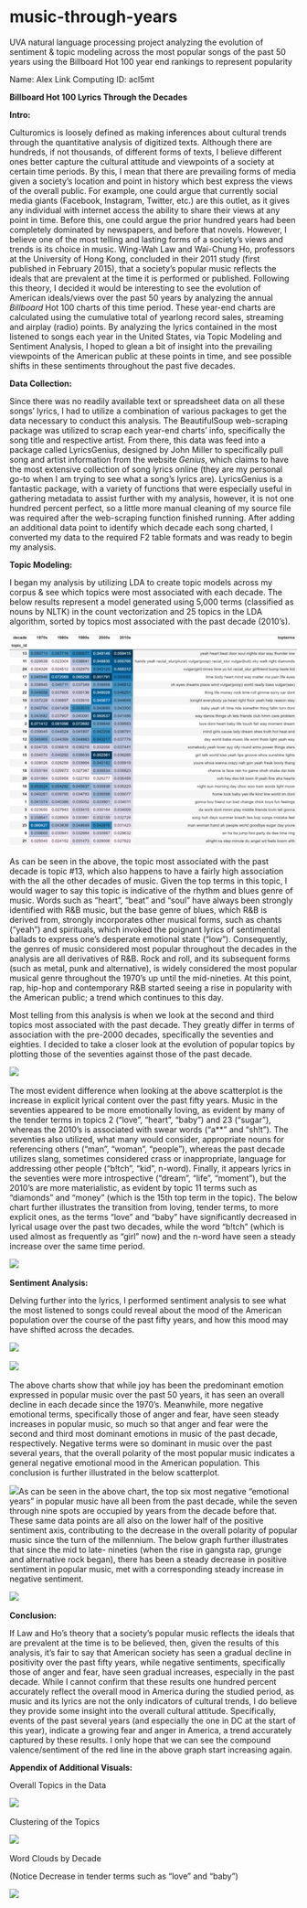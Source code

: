 # music-through-years
UVA natural language processing project analyzing the evolution of sentiment &amp; topic modeling across the most popular songs of the past 50 years using the Billboard Hot 100 year end rankings to represent popularity

Name: Alex Link Computing ID: acl5mt 

**Billboard Hot 100 Lyrics Through the Decades** 

**Intro:** 

Culturomics is loosely defined as making inferences about cultural trends through the quantitative analysis of digitized texts. Although there are hundreds, if not thousands, of different forms of texts, I believe different ones better capture the cultural attitude and viewpoints of a society at certain time periods. By this, I mean that there are prevailing forms of media given a society’s location and point in history which best express the views of the overall public. For example, one could argue that currently social media giants (Facebook, Instagram, Twitter, etc.) are this outlet, as it gives any individual with internet access the ability to share their views at any point in time. Before this, one could argue the prior hundred years had been completely dominated by newspapers, and before that novels. However, I believe one of the most telling and lasting forms of a society’s views and trends is its choice in music. Wing-Wah Law and Wai-Chung Ho, professors at the University of Hong Kong, concluded in their 2011 study (first published in February 2015), that a society’s popular music reflects the ideals that are prevalent at the time it is performed or published. Following this theory, I decided it would be interesting to see the evolution of American ideals/views over the past 50 years by analyzing the annual *Billboard* Hot 100 charts of this time period. These year-end charts are calculated using the cumulative total of yearlong record sales, streaming and airplay (radio) points. By analyzing the lyrics contained in the most listened to songs each year in the United States, via Topic Modeling and Sentiment Analysis, I hoped to glean a bit of insight into the prevailing viewpoints of the American public at these points in time, and see possible shifts in these sentiments throughout the past five decades. 

**Data Collection:** 

Since there was no readily available text or spreadsheet data on all these songs’ lyrics, I had to utilize a combination of various packages to get the data necessary to conduct this analysis. The BeautifulSoup web-scraping package was utilized to scrap each year-end charts’ info, specifically the song title and respective artist. From there, this data was feed into a package called LyricsGenius, designed by John Miller to specifically pull song and artist information from the website *Genius*, which claims to have the most extensive collection of song lyrics online (they are my personal go-to when I am trying to see what a song’s lyrics are). LyricsGenius is a fantastic package, with a variety of functions that were especially useful in gathering metadata to assist further with my analysis, however, it is not one hundred percent perfect, so a little more manual cleaning of my source file was required after the web-scraping function finished running. After adding an additional data point to identify which decade each song charted, I converted my data to the required F2 table formats and was ready to begin my analysis. 

**Topic Modeling:** 

I began my analysis by utilizing LDA to create topic models across my corpus & see which topics were most associated with each decade. The below results represent a model generated using 5,000 terms (classified as nouns by NLTK) in the count vectorization and 25 topics in the LDA algorithm, sorted by topics most associated with the past decade (2010’s). 

![](Aspose.Words.45de480f-bb83-4849-a60a-0a356cb886b2.001.jpeg)

As can be seen in the above, the topic most associated with the past decade is topic #13, which also happens to have a fairly high association with the all the other decades of music. Given the top terms in this topic, I would wager to say this topic is indicative of the rhythm and blues genre of music. Words such as “heart”, “beat” and “soul” have always been strongly identified with R&B music, but the base genre of blues, which R&B is derived from, strongly incorporates other musical forms, such as chants (“yeah”) and spirituals, which invoked the poignant lyrics of sentimental ballads to express one’s desperate emotional state (“low”). Consequently, the genres of music considered most popular throughout the decades in the analysis are all derivatives of R&B. Rock and roll, and its subsequent forms (such as metal, punk and alternative), is widely considered the most popular musical genre throughout the 1970’s up until the mid-nineties. At this point, rap, hip-hop and contemporary R&B started seeing a rise in popularity with the American public; a trend which continues to this day. 

Most telling from this analysis is when we look at the second and third topics most associated with the past decade. They greatly differ in terms of association with the pre-2000 decades, specifically the seventies and eighties. I decided to take a closer look at the evolution of popular topics by plotting those of the seventies against those of the past decade. 

![](Aspose.Words.45de480f-bb83-4849-a60a-0a356cb886b2.002.jpeg)

The most evident difference when looking at the above scatterplot is the increase in explicit lyrical content over the past fifty years. Music in the seventies appeared to be more emotionally loving, as evident by many of the tender terms in topics 2 (“love”, “heart”, “baby”) and 23 (“sugar”), whereas the 2010’s is associated with swear words (“a\*\*” and “sh!t”). The seventies also utilized, what many would consider, appropriate nouns for referencing others (“man”, “woman”, “people”), whereas the past decade utilizes slang, sometimes considered crass or inappropriate, language for addressing other people (“b!tch”, “kid”, n-word). Finally, it appears lyrics in the seventies were more introspective (“dream”, “life”, “moment”), but the 2010’s are more materialistic, as evident by topic 11 terms such as “diamonds” and “money” (which is the 15th top term in the topic). The below chart further illustrates the transition from loving, tender terms, to more explicit ones, as the terms “love” and “baby” have significantly decreased in lyrical usage over the past two decades, while the word “b!tch” (which is used almost as frequently as “girl” now) and the n-word have seen a steady increase over the same time period. 

![](Aspose.Words.45de480f-bb83-4849-a60a-0a356cb886b2.003.jpeg)

**Sentiment Analysis:** 

Delving further into the lyrics, I performed sentiment analysis to see what the most listened to songs could reveal about the mood of the American population over the course of the past fifty years, and how this mood may have shifted across the decades. 

![](Aspose.Words.45de480f-bb83-4849-a60a-0a356cb886b2.004.jpeg)

![](Aspose.Words.45de480f-bb83-4849-a60a-0a356cb886b2.005.jpeg)

The above charts show that while joy has been the predominant emotion expressed in popular music over the past 50 years, it has seen an overall decline in each decade since the 1970’s. Meanwhile, more negative emotional terms, specifically those of anger and fear, have seen steady increases in popular music, so much so that anger and fear were the second and third most dominant emotions in music of the past decade, respectively. Negative terms were so dominant in music over the past several years, that the overall polarity of the most popular music indicates a general negative emotional mood in the American population. This conclusion is further illustrated in the below scatterplot. 

![](Aspose.Words.45de480f-bb83-4849-a60a-0a356cb886b2.006.jpeg)As can be seen in the above chart, the top six most negative “emotional years” in popular music have all been from the past decade, while the seven through nine spots are occupied by years from the decade before that. These same data points are all also on the lower half of the positive sentiment axis, contributing to the decrease in the overall polarity of popular music since the turn of the millennium. The below graph further illustrates that since the mid to late- nineties (when the rise in gangsta rap, grunge and alternative rock began), there has been a steady decrease in positive sentiment in popular music, met with a corresponding steady increase in negative sentiment. 

![](Aspose.Words.45de480f-bb83-4849-a60a-0a356cb886b2.007.jpeg)

**Conclusion:** 

If Law and Ho’s theory that a society’s popular music reflects the ideals that are prevalent at the time is to be believed, then, given the results of this analysis, it’s fair to say that American society has seen a gradual decline in positivity over the past fifty years, while negative sentiments, specifically those of anger and fear, have seen gradual increases, especially in the past decade. While I cannot confirm that these results one hundred percent accurately reflect the overall mood in America during the studied period, as music and its lyrics are not the only indicators of cultural trends, I do believe they provide some insight into the overall cultural attitude. Specifically, events of the past several years (and especially the one in DC at the start of this year), indicate a growing fear and anger in America, a trend accurately captured by these results. I only hope that we can see the compound valence/sentiment of the red line in the above graph start increasing again. 

**Appendix of Additional Visuals:** 

Overall Topics in the Data 

![](Aspose.Words.45de480f-bb83-4849-a60a-0a356cb886b2.008.jpeg)

Clustering of the Topics 

![](Aspose.Words.45de480f-bb83-4849-a60a-0a356cb886b2.009.jpeg)

Word Clouds by Decade 

(Notice Decrease in tender terms such as “love” and “baby”) 

![](Aspose.Words.45de480f-bb83-4849-a60a-0a356cb886b2.010.jpeg)
